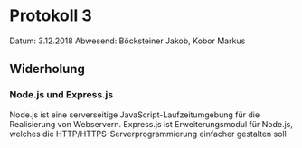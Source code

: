 # Protokoll 3

Datum: 3.12.2018
Abwesend: Böcksteiner Jakob, Kobor Markus

## Widerholung 

### Node.js und Express.js

Node.js ist eine serverseitige JavaScript-Laufzeitumgebung für die Realisierung von Webservern. Express.js ist Erweiterungsmodul für Node.js, welches die HTTP/HTTPS-Serverprogrammierung einfacher gestalten soll
